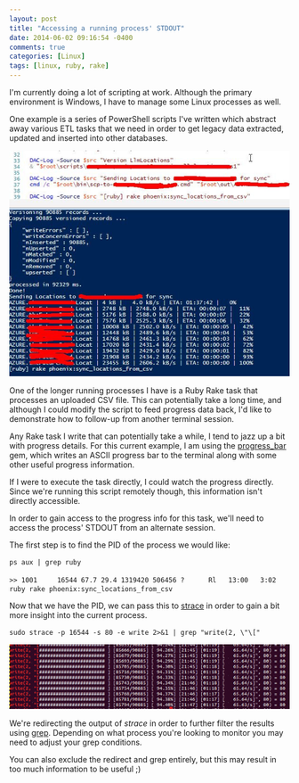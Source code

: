 ```yaml
---
layout: post
title: "Accessing a running process' STDOUT"
date: 2014-06-02 09:16:54 -0400
comments: true
categories: [Linux]
tags: [linux, ruby, rake]
---
```


I'm currently doing a lot of scripting at work. Although the primary environment is Windows, I have to manage some Linux processes as well.

One example is a series of PowerShell scripts I've written which abstract away various ETL tasks that we need in order to get legacy data extracted, updated and inserted into other databases.

![](/images/20140602-001.jpg)

<!-- more -->

One of the longer running processes I have is a Ruby Rake task that processes an uploaded CSV file. This can potentially take a long time, and although I could modify the script to feed progress data back, I'd like to demonstrate how to follow-up from another terminal session.

Any Rake task I write that can potentially take a while, I tend to jazz up a bit with progress details. For this current example, I am using the [progress_bar](https://github.com/paul/progress_bar) gem, which writes an ASCII progress bar to the terminal along with some other useful progress information.

If I were to execute the task directly, I could watch the progress directly. Since we're running this script remotely though, this information isn't directly accessible.

In order to gain access to the progress info for this task, we'll need to access the process' STDOUT from an alternate session.

The first step is to find the PID of the process we would like:

    ps aux | grep ruby

    >> 1001     16544 67.7 29.4 1319420 506456 ?      Rl   13:00   3:02 ruby rake phoenix:sync_locations_from_csv

Now that we have the PID, we can pass this to [strace](http://en.wikipedia.org/wiki/Strace) in order to gain a bit more insight into the current process.

    sudo strace -p 16544 -s 80 -e write 2>&1 | grep "write(2, \"\["

![](/images/20140602-002.jpg)

We're redirecting the output of *strace* in order to further filter the results using [grep](http://en.wikipedia.org/wiki/Grep). Depending on what process you're looking to monitor you may need to adjust your grep conditions.

You can also exclude the redirect and grep entirely, but this may result in too much information to be useful ;)

